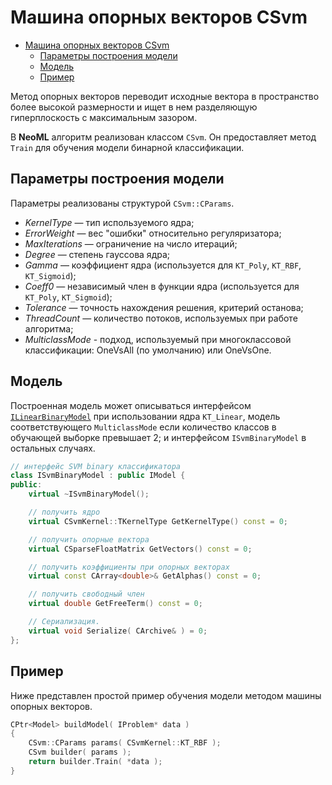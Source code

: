 # Машина опорных векторов CSvm

- [Машина опорных векторов CSvm](#машина-опорных-векторов-csvm)
	- [Параметры построения модели](#параметры-построения-модели)
	- [Модель](#модель)
	- [Пример](#пример)

Метод опорных векторов переводит исходные вектора в пространство более высокой размерности и ищет в нем разделяющую гиперплоскость с максимальным зазором.

В **NeoML** алгоритм реализован классом `CSvm`. Он предоставляет метод `Train` для обучения модели бинарной классификации.

## Параметры построения модели

Параметры реализованы структурой `CSvm::CParams`.

- *KernelType* — тип используемого ядра;
- *ErrorWeight* — вес "ошибки" относительно регуляризатора;
- *MaxIterations* — ограничение на число итераций;
- *Degree* — степень гауссова ядра;
- *Gamma* — коэффициент ядра (используется для `KT_Poly`, `KT_RBF`, `KT_Sigmoid`);
- *Coeff0* — независимый член в функции ядра (используется для `KT_Poly`, `KT_Sigmoid`);
- *Tolerance* — точность нахождения решения, критерий останова;
- *ThreadCount* — количество потоков, используемых при работе алгоритма;
- *MulticlassMode* - подход, используемый при многоклассовой классификации: OneVsAll (по умолчанию) или OneVsOne.

## Модель

Построенная модель может описываться интерфейсом [`ILinearBinaryModel`](Linear.md#для-классификации) при использовании ядра `KT_Linear`, модель соответствующего `MulticlassMode` если количество классов в обучающей выборке превышает 2; и интерфейсом `ISvmBinaryModel` в остальных случаях.

```c++
// интерфейс SVM binary классификатора
class ISvmBinaryModel : public IModel {
public:
	virtual ~ISvmBinaryModel();

	// получить ядро
	virtual CSvmKernel::TKernelType GetKernelType() const = 0;

	// получить опорные вектора
	virtual CSparseFloatMatrix GetVectors() const = 0;

	// получить коэффициенты при опорных векторах
	virtual const CArray<double>& GetAlphas() const = 0;

	// получить свободный член
	virtual double GetFreeTerm() const = 0;

	// Сериализация.
	virtual void Serialize( CArchive& ) = 0;
};
```

## Пример

Ниже представлен простой пример обучения модели методом машины опорных векторов.

```c++
CPtr<Model> buildModel( IProblem* data )
{
	CSvm::CParams params( CSvmKernel::KT_RBF );
	CSvm builder( params );
	return builder.Train( *data );
}
```